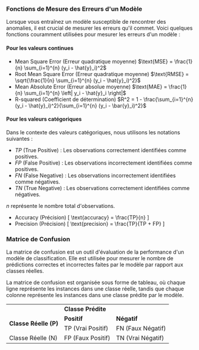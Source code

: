 
### Fonctions de Mesure des Erreurs d'un Modèle

Lorsque vous entraînez un modèle susceptible de rencontrer des anomalies, il est crucial de mesurer les erreurs qu'il commet. Voici quelques fonctions couramment utilisées pour mesurer les erreurs d'un modèle :

#### Pour les valeurs continues
- Mean Square Error (Erreur quadratique moyenne)
$\text{MSE} = \frac{1}{n} \sum_{i=1}^{n} (y_i - \hat{y}_i)^2$
- Root Mean Square Error (Erreur quadratique moyenne)
$\text{RMSE} = \sqrt{\frac{1}{n} \sum_{i=1}^{n} (y_i - \hat{y}_i)^2}$
- Mean Absolute Error (Erreur absolue moyenne)
$\text{MAE} = \frac{1}{n} \sum_{i=1}^{n} \left| y_i - \hat{y}_i \right|$
- R-squared (Coefficient de détermination)
$R^2 = 1 - \frac{\sum_{i=1}^{n} (y_i - \hat{y}_i)^2}{\sum_{i=1}^{n} (y_i - \bar{y}_i)^2}$

#### Pour les valeurs catégoriques
Dans le contexte des valeurs catégoriques, nous utilisons les notations suivantes :
- $TP$ (True Positive) : Les observations correctement identifiées comme positives.
- $FP$ (False Positive) : Les observations incorrectement identifiées comme positives.
- $FN$ (False Negative) : Les observations incorrectement identifiées comme négatives.
- $TN$ (True Negative) : Les observations correctement identifiées comme négatives.

$n$ représente le nombre total d'observations.

- Accuracy (Précision)
\[ \text{accuracy} = \frac{TP}{n} \]
- Precision (Précision)
\[ \text{precision} = \frac{TP}{TP + FP} \]

### Matrice de Confusion
La matrice de confusion est un outil d'évaluation de la performance d'un modèle de classification. Elle est utilisée pour mesurer le nombre de prédictions correctes et incorrectes faites par le modèle par rapport aux classes réelles.

La matrice de confusion est organisée sous forme de tableau, où chaque ligne représente les instances dans une classe réelle, tandis que chaque colonne représente les instances dans une classe prédite par le modèle.

<table>
  <tr>
    <td></td>
    <td colspan="2"><strong>Classe Prédite</strong></td>
  </tr>
  <tr>
    <td rowspan="2"><strong>Classe Réelle (P)</strong></td>
    <td><strong>Positif</strong></td>
    <td><strong>Négatif</strong></td>
  </tr>
  <tr>
    <td>TP (Vrai Positif)</td>
    <td>FN (Faux Négatif)</td>
  </tr>
  <tr>
    <td>Classe Réelle (N)</td>
    <td>FP (Faux Positif)</td>
    <td>TN (Vrai Négatif)</td>
  </tr>
</table>

